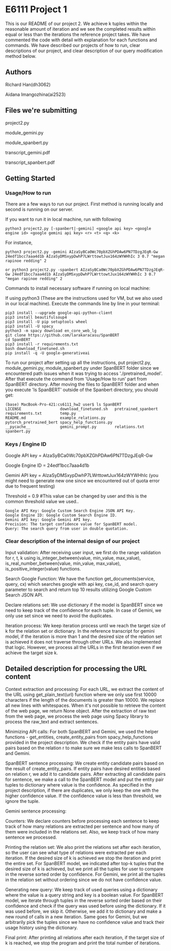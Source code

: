 # E6111 Project 1 
This is our README of our project 2. We achieve k tuples within the reasonable amount of iteration and we see the completed results within equal or less than the iterations the reference project takes. We have commented the code with detail with explanation for each functions and commands. We have described our projects of how to run, clear descriptions of our project, and clear description of our query modification method below.

## Authors
Richard Han(dh3062)

Aidana Imangozhina(ai2523)

## Files we're submitting
project2.py

module_gemini.py

module_spanbert.py

transcript_gemini.pdf

transcript_spanbert.pdf

## Getting Started

### Usage/How to run

There are a few ways to run our project. First method is running locally and second is running on our server.

If you want to run it in local machine, run with following
```
python3 project2.py [-spanbert|-gemini] <google api key> <google engine id> <google gemini api key> <r> <t> <q> <k>
```

For instance, 
```
python3 project2.py -gemini AIzaSyBCa0Wc70pbXZGhPDAw6PN7TDzgJEqR-Gw 24edf1bcc7aaa4d1b AIzaSyDMSxypDwhP7LWrttowtJux164zWYWHhIc 3 0.7 "megan rapinoe redding" 2
```
```
or python3 project2.py -spanbert AIzaSyBCa0Wc70pbXZGhPDAw6PN7TDzgJEqR-Gw 24edf1bcc7aaa4d1b AIzaSyDMSxypDwhP7LWrttowtJux164zWYWHhIc 3 0.7 "megan rapinoe redding" 2
```

Commands to install necessary software if running on local machine:

If using python3 (These are the instructions used for VM, but we also used in our local machine). Execute the commands line by line in your terminal:
```
pip3 install --upgrade google-api-python-client
pip3 install beautifulsoup4
pip3 install -U pip setuptools wheel
pip3 install -U spacy
python3 -m spacy download en_core_web_lg
git clone https://github.com/larakaracasu/SpanBERT
cd SpanBERT
pip3 install -r requirements.txt
bash download_finetuned.sh
pip install -q -U google-generativeai
```

To run our project after setting up all the instructions, put project2.py, module_gemini.py, module_spanbert.py under SpanBERT folder since we encountered path issues when it was trying to access './pretrained_model'. After that execute the command from 'Usage/How to run' part from SpanBERT directory. After moving the files to SpanBERT folder and when you execute 'ls SpanBERT' outside of the Spanbert directory, you should get:

```
(base) MacBook-Pro-421:cs6111_hw2 user$ ls SpanBERT
LICENSE                 download_finetuned.sh   pretrained_spanbert     requirements.txt        temp.py
README.md               example_relations.py    pytorch_pretrained_bert spacy_help_functions.py
__pycache__             gemini_prompt.py        relations.txt           spanbert.py
```


### Keys / Engine ID

Google API key = AIzaSyBCa0Wc70pbXZGhPDAw6PN7TDzgJEqR-Gw 

Google Engine ID = 24edf1bcc7aaa4d1b

Gemini API key = AIzaSyDMSxypDwhP7LWrttowtJux164zWYWHhIc (you might need to generate new one since we encountered out of quota error due to frequent testing)

Threshold = 0.9 #This value can be changed by user and this is the common threshold value we used..

```
Google API Key: Google Custom Search Engine JSON API Key.
Google Engine ID: Google Custom Search Engine ID.
Gemini API key: Google Gemini API key.
Precision: The target confidence value for SpanBERT model.
Query: The search query from user in double quotation.
```

### Clear description of the internal design of our project

Input validation: After receiving user input, we first do the range validation for r, t, k using is_integer_between(value, min_value, max_value), is_real_number_between(value, min_value, max_value), is_positive_integer(value) functions. 

Search Google Function: We have the function get_documents(service, query, cx) which searches google with api key, cse_id, and search query parameter to search and return top 10 results utilizing Google Custom Search JSON API.

Declare relations set: We use dictionary if the model is SpanBERT since we need to keep track of the confidence for each tuple. In case of Gemini, we only use set since we need to avoid the duplicates.

Iteration process: We keep iteration process until we reach the target size of k for the relation set or dictionary. In the reference transcript for gemini model, if the iteration is more than 1 and the desired size of the relation set is achieved it does not traverse through other URLs. We also implemented that logic. However, we process all the URLs in the first iteration even if we achieve the target size k.

## Detailed description for processing the URL content

Context extraction and processing: For each URL, we extract the content of the URL using get_plain_text(url) function where we only use first 10000 characters if the length of the documents is greater than 10000. We replace all new lines with whitespaces. When it's not possible to retrieve the content of the web page, we return None object. After the extraction of raw text from the web page, we process the web page using Spacy library to process the raw_text and extract sentences.

Minimizing API calls: For both SpanBERT and Gemini, we used the helper functions - get_entities, create_entity_pairs from spacy_help_functions provided in the project description. We check if the entity pairs have valid pairs based on the relation r to make sure we make less calls to SpanBERT and Gemini.

SpanBERT sentence processing: We create entity candidate pairs based on the result of create_entity_pairs. If entity pairs have desired entities based on relation r, we add it to candidate pairs. After extracting all candidate pairs for sentence, we make a call to the SpanBERT model and put the entity pair tuples to dictionary where value is the confidence. As specified in the project description, if there are duplicates, we only keep the one with the higher confidence value. If the confidence value is less than threshold, we ignore the tuple.

Gemini sentence processing:

Counters: We declare counters before processing each sentence to keep track of how many relations are extracted per sentence and how many of them were included in the relations set. Also, we keep track of how many sentence we processed.

Printing the relation set: We also print the relations set after each iteration, so the user can see what type of relations were extracted per each iteration. If the desired size of k is achieved we stop the iteration and print the entire set. For SpanBERT model, we indicated after top-k tuples that the desired size of k is achieved, but we print all the tuples for user to compare in the reverse sorted order by confidence. For Gemini, we print all the tuples in the relation set without ordering since we do not have confidence value.

Generating new query: We keep track of used queries using a dictionary where the value is a query string and key is a boolean value. For SpanBERT model, we iterate through tuples in the reverse sorted order based on their confidence and check if the query was used before using the dictionary. If it was used before, we skip it. Otherwise, we add it to dictionary and make a new round of calls in a new iteration. Same goes for Gemini, but we arbitrarily pick the tuples since we have no confidence value and track their usage history using the dictionary.

Final print: After printing all relations after each iteration, if the target size of k is reached, we stop the program and print the total number of iterations.

